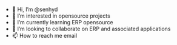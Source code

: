 - 👋 Hi, I’m @senhyd
- 👀 I’m interested in opensource projects
- 🌱 I’m currently learning ERP opensource
- 💞️ I’m looking to collaborate on ERP and associated applications
- 📫 How to reach me email

<!---
senhyd/senhyd is a ✨ special ✨ repository because its `README.md` (this file) appears on your GitHub profile.
You can click the Preview link to take a look at your changes.
--->
